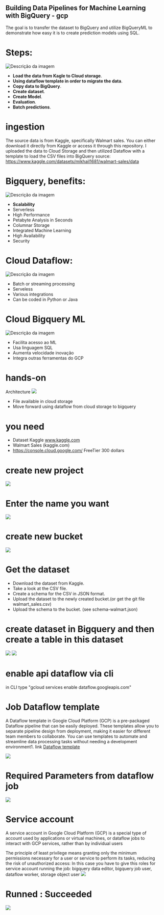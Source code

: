 ## Building Data Pipelines for Machine Learning with BigQuery - gcp
The goal is to transfer the dataset to BigQuery and utilize BigQueryML to demonstrate how easy it is to create prediction models using SQL.

# Steps:
<img src="Captura de tela 2024-05-10 133354.png" alt="Descrição da imagem">

- **Load the data from Kagle to Cloud storage**.
- **Using dataflow template in order to migrate the data**.
- **Copy data to BigQuery**.
- **Create dataset**.
- **Create Model**.
- **Evaluation**.
- **Batch predictions**.

# ingestion
The source data is from Kaggle, specifically Walmart sales. You can either download it directly from Kaggle or access it through this repository. I uploaded the data to Cloud Storage and then utilized Dataflow with a template to load the CSV files into BigQuery
source: https://www.kaggle.com/datasets/mikhail1681/walmart-sales/data


# Bigquery, benefits:
<img src="Captura de tela 2024-05-10 133527.png" alt="Descrição da imagem">

- **Scalability**
- Serverless
- High Performance
- Petabyte Analysis in Seconds
- Columnar Storage
- Integrated Machine Learning
- High Availability
- Security

# Cloud Dataflow:
<img src="Captura de tela 2024-05-10 133549.png" alt="Descrição da imagem">


- Batch or streaming processing
- Serveless
- Various integrations
- Can be coded in Python or Java

# Cloud Bigquery ML
<img src="Captura de tela 2024-05-10 133608.png" alt="Descrição da imagem">

- Facilita acesso ao ML
- Usa linguagem SQL
- Aumenta velocidade inovação
- Integra outras ferramentas do GCP

# hands-on 
Architecture 
<img src="Captura de tela 2024-05-10 133633.png">

- File available in cloud storage
- Move forward using dataflow from cloud storage to bigquery

# you need 

- Dataset Kaggle www.kaggle.com
- Walmart Sales (kaggle.com)
- https://console.cloud.google.com/ FreeTier 300 dollars
  
# create new project
<img src="Captura de tela 2024-09-25 155516.png">

# Enter the name you want
<img src="Captura de tela 2024-09-25 155814.png">

# create new bucket
<img src="Captura de tela 2024-09-25 155913.png">

# Get the dataset
- Download the dataset from Kaggle.
- Take a look at the CSV file.
- Create a schema for the CSV in JSON format.
- Upload the dataset to the newly created bucket.(or get the git file walmart_sales.csv)
- Upload the schema to the bucket. (see schema-walmart.json)

# create dataset in Bigquery and then create a table in this dataset
<img src="Captura de tela 2024-09-25 160226.png">

<img src="Captura de tela 2024-09-25 161737.png">


# enable api dataflow via cli
in CLI type "gcloud services enable dataflow.googleapis.com"

# Job Dataflow template

A Dataflow template in Google Cloud Platform (GCP) is a pre-packaged Dataflow pipeline that can be easily deployed. These templates allow you to separate pipeline design from deployment, making it easier for different team members to collaborate. You can use templates to automate and streamline data processing tasks without needing a development environment1.
link <a href="https://cloud.google.com/dataflow/docs/concepts/dataflow-templates">Dataflow template </a>

<img src="Captura de tela 2024-09-25 213615.png">

# Required Parameters from dataflow job
<img src="Captura de tela 2024-09-25 213830.png">


# Service account
A service account in Google Cloud Platform (GCP) is a special type of account used by applications or virtual machines, or dataflow jobs to interact with GCP services, rather than by individual users

The principle of least privilege means granting only the minimum permissions necessary for a user or service to perform its tasks, reducing the risk of unauthorized access: In this case you have to give this roles for service account running the job: bigquery data editor, bigquery job user, dataflow worker, storage object user
<img src="Captura de tela 2024-09-25 213845.png">

# Runned : Succeeded
<img src="Captura de tela 2024-09-25 213949.png">
